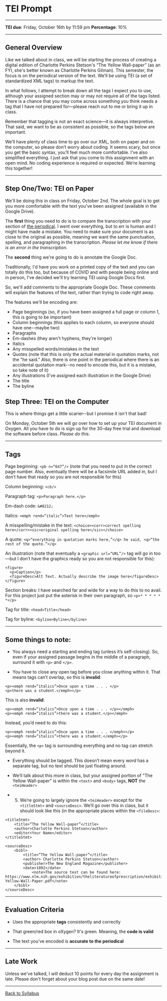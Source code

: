 # TEI Prompt

_____

**TEI due**: Friday, October 16th by 11:59 pm
**Percentage**: 10%

_____

## General Overview

Like we talked about in class, we will be starting the process of creating a digital edition of Charlotte Perkins Stetson's “The Yellow Wall-paper” (as an FYI, she's better known as Charlotte Perkins Gilman). This semester, the focus is on the periodical version of the text. We’ll be using TEI (a set of standardized XML tags) to markup the text. 

In what follows, I attempt to break down all the tags I expect you to use, although your assigned section may or may not require all of the tags listed. There is a chance that you may come across something you think needs a tag that I have not prepared for—please reach out to me or bring it up in class.

Remember that tagging is not an exact science—it is always interpretive. That said, we want to be as consistent as possible, so the tags below are important. 

We’ll have plenty of class time to go over our XML, both on paper and on the computer, so please don’t worry about coding. It seems scary, but once you get the basic syntax, you’ll feel much more comfortable. I've also simplified everything. I just ask that you come to this assignment with an open mind. No coding experience is required or expected. We’re learning this together!

_____

## Step One/Two: TEI on Paper

We'll be doing this in class on Friday, October 2nd. The whole goal is to get you more comfortable with the text you've been assigned (available in the Google Drive). 

The **first** thing you need to do is to compare the transcription with your section of [the periodical](https://www.nlm.nih.gov/exhibition/theliteratureofprescription/exhibitionAssets/digitalDocs/The-Yellow-Wall-Paper.pdf). I went over everything, but to err is human and I might have made a mistake. You need to make sure your document is as close to the original as possible, meaning we want the same punctuation, spelling, and paragraphing in the transcription. *Please let me know if there is an error in the transcription.*

The **second** thing we're going to do is annotate the Google Doc.

Traditionally, I'd have you work on a printed copy of the text and you can totally do this too, but because of COVID and with people being online and in person, I've decided we'll try learning TEI using Google Docs first.

So, we'll add comments to the appropriate Google Doc. These comments will explain the features of the text, rather than trying to code right away. 

The features we'll be encoding are:

* Page beginnings (so, if you have been assigned a full page or column 1, this is going to be important)
* Column beginnings (this applies to each column, so everyone should have one--maybe two)
* Paragraphs 
* Em-dashes (they aren't hyphens, they're longer)
* Italics
* Any misspelled words/mistakes in the text
* Quotes (note that this is only the actual material in quotation marks, not the "he said." Also, there is one point in the periodical where there is an accidental quotation mark--no need to encode this, but it is a mistake, so take note of it)
* Any illustrations (I've assigned each illustration in the Google Drive)
* The title
* The byline

## Step Three: TEI on the Computer

This is where things get a little scarier--but I promise it isn't that bad! 

On Monday, October 5th we will go over how to set up your TEI document in Oxygen. All you have to do is sign up for the 30-day free trial and download the software before class. *Please do this.*

_____

## Tags

Page beginning: ```<pb n=“647”/>``` (note that you need to put in the correct page number. Also, eventually there will be a facsimile URL added in, but I don’t have that ready so you are not responsible for this)

Column beginning: ```<cb/>```

Paragraph tag: ```<p>Paragraph here.</p>```

Em-dash code: ```&#8212;```

Italics: ```<emph rend=“italic”>Text here</emph>```

A misspelling/mistake in the text: ```<choice><corr>correct spelling here</corr><sic>original spelling here</sic></choice>```

A quote: ```<q>“everything in quotation marks here,”</q> he said, <q>“the rest of the quote.”</q>```

An illustration (note that eventually a ```<graphic url=“URL”/>``` tag will go in too—but I don’t have the graphics ready so you are not responsible for this):

```
<figure>
  <p>Caption</p>
  <figureDesc>Alt Text. Actually describe the image here</figureDesc>
</figure>
```

Section breaks: I have searched far and wide for a way to do this to no avail. For this project just put the asterisk in their own paragraph, so ```<p>* * * * * *</p>```

Tag for title: ```<head>Title</head>```

Tag for byline: ```<byline>Byline</byline>```

_____

## Some things to note:

* You always need a starting and ending tag (unless it’s self-closing). So, even if your assigned passage begins in the middle of a paragraph, surround it with ```<p>``` and ```</p>```.

* You have to close any open tag before you close anything within it. That means tags can’t overlap, so this is **invalid**:

```
<p><emph rend=“italics”>Once upon a time . . . </p>
<p>there was a student.</emph></p>
```

This is also **invalid**:

```
<p><emph rend=“italics”>Once upon a time . . . </p></emph>
<p><emph rend=“italics”>there was a student.</p></emph>
```

Instead, you’d need to do this:

```
<p><emph rend=“italics”>Once upon a time . . . </emph></p>
<p><emph rend=“italics”>there was a student.</emph></p>
```

Essentially, the ```<p>``` tag is surrounding everything and no tag can stretch beyond it.

* Everything should be tagged. This doesn’t mean every *word* has a separate tag, but no text should be just floating around.

* We’ll talk about this more in class, but your assigned portion of "The Yellow Wall-paper" is within the ```<text>``` and ```<body>``` tags, **NOT** the ```<teiHeader>```

* 5.	We’re going to largely ignore the ```<teiHeader>``` except for the ```<titleStmt>``` and ```<sourceDesc>```. We’ll go over this in class, but it should look like this (in the appropriate places within the ```<fileDesc>```:

```
<titleStmt>
	<title>“The Yellow Wall-paper”</title>
	<author>Charlotte Perkins Stetson</author>
	<editor>Your Name</editor>
</titleStmt>
```
```
<sourceDesc>
	<bibl>
		<title>“The Yellow Wall-paper”</title>
		<author> Charlotte Perkins Stetson</author>
		<publisher>The New England Magazine</publisher>
		<date>1892</date>
    		<note>The source text can be found here: https://www.nlm.nih.gov/exhibition/theliteratureofprescription/exhibitionAssets/digitalDocs/The-Yellow-Wall-Paper.pdf</note>
	</bibl>
</sourceDesc>
```

_____

## Evaluation Criteria

* Uses the appropriate **tags** consistently and correctly

* That green/red box in oXygen? It's green. Meaning, the **code is valid**

* The text you've encoded is **accurate to the periodical**

_____

## Late Work

Unless we've talked, I will deduct 10 points for every day the assignment is late. Please don't forget about your blog post due on the same date!

_____

[Back to Syllabus](https://deanna-stover.github.io/coursesCNU/2020/engl350fall2020)



